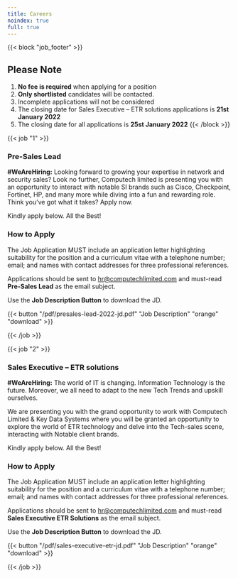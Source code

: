 ```yaml
---
title: Careers
noindex: true
full: true
---
```


<!-- ## Welcome to Computech Limited Careers -->

{{< block "job_footer" >}}
## Please Note

1. __No fee is required__ when applying for a position
2. __Only shortlisted__ candidates will be contacted.
3. Incomplete applications will not be considered
4. The closing date for Sales Executive – ETR solutions applications is __21st January 2022__
5. The closing date for all applications is __25st January 2022__
{{< /block >}}

{{< job "1" >}}
### Pre-Sales Lead

__#WeAreHiring:__ Looking forward to growing your expertise in network and security sales? Look no further,  Computech limited is presenting you with an opportunity to interact with notable SI brands such as Cisco, Checkpoint, Fortinet, HP, and many more while diving into a fun and rewarding role.
Think you’ve got what it takes? Apply now.

Kindly apply below. All the Best!

### How to Apply

The Job Application MUST include an application letter highlighting suitability for the position and a curriculum vitae with a telephone number; email; and names with contact addresses for three professional references.

Applications should be sent to [hr@computechlimited.com](mailto:hr@computechlimited.com?Subject=Pre%20Sales%20%20Lead%20%20) and must-read __Pre-Sales Lead__ as the email subject.

Use the __Job Description Button__ to download the JD.

{{< button "/pdf/presales-lead-2022-jd.pdf" "Job Description" "orange" "download" >}}

{{< /job >}}

{{< job "2" >}}
### Sales Executive – ETR solutions

__#WeAreHiring:__ The world of IT is changing. Information Technology is the future. Moreover, we all need to adapt to the new Tech Trends and upskill ourselves.

We are presenting you with the grand opportunity to work with Computech Limited & Key Data Systems where you will be granted an opportunity to explore the world of ETR technology and delve into the Tech-sales scene, interacting with Notable client brands.

Kindly apply below. All the Best!

### How to Apply

The Job Application MUST include an application letter highlighting suitability for the position and a curriculum vitae with a telephone number; email; and names with contact addresses for three professional references.

Applications should be sent to [hr@computechlimited.com](mailto:hr@computechlimited.com?Subject=Sales%20Executive%20%20ETR%20%20Solutions) and must-read __Sales Executive ETR Solutions__ as the email subject.

Use the __Job Description Button__ to download the JD.

{{< button "/pdf/sales-executive-etr-jd.pdf" "Job Description" "orange" "download" >}}

{{< /job >}}
